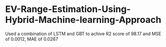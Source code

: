 # EV-Range-Estimation-Using-Hybrid-Machine-learning-Approach
Used a combination of LSTM and GBT to achive R2 score of 98.17 and MSE of 0.0012, MAE of 0.0267
